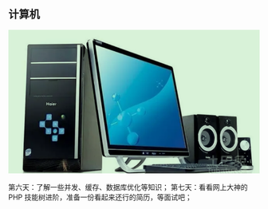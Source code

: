 ## 计算机

![](images/2022-11-11-19-54-15.png)

第六天：了解一些并发、缓存、数据库优化等知识；
第七天：看看网上大神的 PHP 技能树进阶，准备一份看起来还行的简历，等面试吧；

